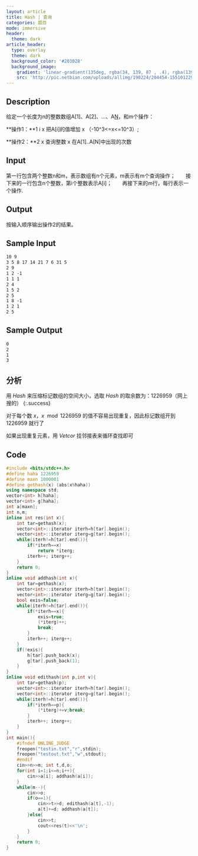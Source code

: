 ```yaml
---
layout: article
title: Hash | 查询
categories: 题目
mode: immersive
header:
  theme: dark
article_header:
  type: overlay
  theme: dark
  background_color: '#203028'
  background_image:
    gradient: 'linear-gradient(135deg, rgba(34, 139, 87 , .4), rgba(139, 34, 139, .4))'
    src: 'http://pic.netbian.com/uploads/allimg/190224/204454-15510122943266.jpg'
---
```


<!--more-->

## Description

 给定一个长度为n的整数数组A[1]、A[2]、…、A[N](-10^9<=A[i]<=10^9)，和m个操作：

**操作1：**1  i  x 把A[i]的值增加 x （-10^3<=x<=10^3）; 

**操作2：**2 x  查询整数 x 在A[1]..A[N]中出现的次数  

## Input

第一行包含两个整数n和m，表示数组有n个元素，m表示有m个查询操作；　　接下来的一行包含n个整数，第i个整数表示A[i]；　　再接下来的m行，每行表示一个操作.

## Output

按输入顺序输出操作2的结果。

## Sample Input

```txt
10 9
3 5 8 17 14 21 7 6 31 5
2 9
1 2 -1
1 1 1
2 4
1 5 2
2 5
1 8 -1
1 2 1
2 5

```

## Sample Output

```txt
0
2
1
3
```

## 分析

用 $Hash$ 来压缩标记数组的空间大小，选取 $Hash$ 的取余数为：$1226959$（网上搜的）
{:.success}

对于每个数 $x$，$x\mod 1226959$ 的值不容易出现重复，因此标记数组开到 $1226959$ 就行了

如果出现重复元素，用 $Vetcor$ 挂邻接表来循环查找即可

 ## Code

```cpp
#include <bits/stdc++.h>
#define haha 1226959
#define maxn 1000001
#define gethash(x) (abs(x%haha))
using namespace std;
vector<int> h[haha];
vector<int> g[haha];
int a[maxn];
int n,m;
inline int res(int x){
	int tar=gethash(x);
	vector<int>::iterator iterh=h[tar].begin(); 
	vector<int>::iterator iterg=g[tar].begin();
	while(iterh!=h[tar].end()){
		if(*iterh==x)
			return *iterg;
		iterh++; iterg++;
	}
	return 0;
}
inline void addhash(int x){
	int tar=gethash(x);
	vector<int>::iterator iterh=h[tar].begin(); 
	vector<int>::iterator iterg=g[tar].begin();
	bool exis=false;
	while(iterh!=h[tar].end()){
		if(*iterh==x){
			exis=true;
			(*iterg)++;
			break;
		}
		iterh++; iterg++;
	}
	if(!exis){
		h[tar].push_back(x);
		g[tar].push_back(1);
	}
}
inline void edithash(int p,int v){
	int tar=gethash(p);
	vector<int>::iterator iterh=h[tar].begin(); 
	vector<int>::iterator iterg=g[tar].begin();
	while(iterh!=h[tar].end()){
		if(*iterh==p){
			(*iterg)+=v;break;
		}
		iterh++; iterg++;
	}
}
int main(){
	#ifndef ONLINE_JUDGE
	freopen("testin.txt","r",stdin);
	freopen("testout.txt","w",stdout);
	#endif
	cin>>n>>m; int t,d,o;
	for(int i=1;i<=n;i++){
		cin>>a[i]; addhash(a[i]);
	}
	while(m--){
		cin>>o;
		if(o==1){
			cin>>t>>d; edithash(a[t],-1);
			a[t]+=d; addhash(a[t]);
		}else{
			cin>>t;
			cout<<res(t)<<'\n';
		}
	}
	return 0;
}
```



